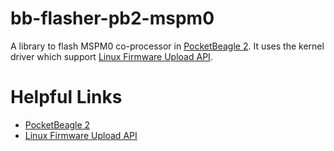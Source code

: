 # bb-flasher-pb2-mspm0

A library to flash MSPM0 co-processor in [PocketBeagle 2](https://www.beagleboard.org/boards/pocketbeagle-2). It uses the kernel driver which support [Linux Firmware Upload API](https://docs.kernel.org/driver-api/firmware/fw_upload.html).

# Helpful Links

- [PocketBeagle 2](https://www.beagleboard.org/boards/pocketbeagle-2)
- [Linux Firmware Upload API](https://docs.kernel.org/driver-api/firmware/fw_upload.html)
